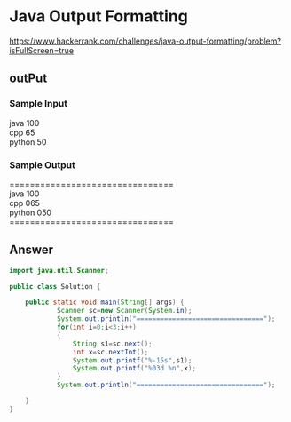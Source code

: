 # Java Output Formatting
https://www.hackerrank.com/challenges/java-output-formatting/problem?isFullScreen=true

## outPut 
### Sample Input

java 100<br>
cpp 65<br>
python 50<br> 

### Sample Output

================================<br>
java           100 <br>
cpp            065 <br>
python         050 <br>
================================<br>

## Answer
```java
import java.util.Scanner;

public class Solution {

    public static void main(String[] args) {
            Scanner sc=new Scanner(System.in);
            System.out.println("================================");
            for(int i=0;i<3;i++)
            {
                String s1=sc.next();
                int x=sc.nextInt();
                System.out.printf("%-15s",s1);
                System.out.printf("%03d %n",x);
            }
            System.out.println("================================");

    }
}
```
